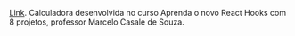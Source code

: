  [Link](https://rbianchi-al.github.io/Calculadora2/).
Calculadora desenvolvida no curso Aprenda o novo React Hooks com 8 projetos, professor Marcelo Casale de Souza.

